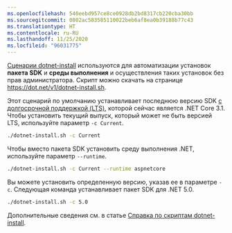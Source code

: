 ```yaml
---
ms.openlocfilehash: 540eebd957ce8ce0928db2bd8317cb220cba30bb
ms.sourcegitcommit: 0802ac583585110022beb6af8ea0b39188b77c43
ms.translationtype: HT
ms.contentlocale: ru-RU
ms.lasthandoff: 11/25/2020
ms.locfileid: "96031775"
---
```


[Сценарии dotnet-install](../../tools/dotnet-install-script.md) используются для автоматизации установок **пакета SDK** и **среды выполнения** и осуществления таких установок без прав администратора. Скрипт можно скачать на странице <https://dot.net/v1/dotnet-install.sh>.

Этот сценарий по умолчанию устанавливает последнюю версию SDK [с долгосрочной поддержкой (LTS)](https://dotnet.microsoft.com/platform/support/policy/dotnet-core), которой сейчас является .NET Core 3.1. Чтобы установить текущий выпуск, который может не быть версией LTS, используйте параметр `-c Current`.

```bash
./dotnet-install.sh -c Current
```

Чтобы вместо пакета SDK установить среду выполнения .NET, используйте параметр `--runtime`.

```bash
./dotnet-install.sh -c Current --runtime aspnetcore
```

Вы можете установить определенную версию, указав ее в параметре `-c`. Следующая команда устанавливает пакет SDK для .NET 5.0.

```bash
./dotnet-install.sh -c 5.0
```

Дополнительные сведения см. в статье [Справка по скриптам dotnet-install](../../tools/dotnet-install-script.md).
